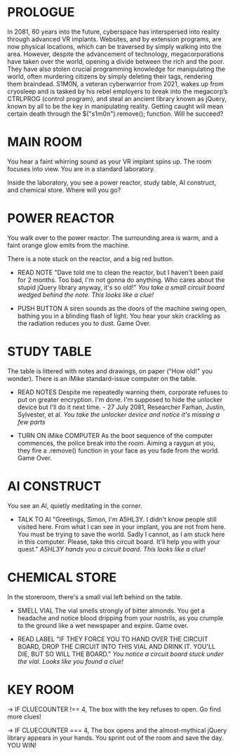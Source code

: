 # PROLOGUE

In 2081, 60 years into the future, cyberspace has interspersed into reality through advanced VR implants. Websites, and by extension programs, are now physical locations, which can be traversed by simply walking into the area.
However, despite the advancement of technology, megacorporations have taken over the world, opening a divide between the rich and the poor. They have also stolen crucial programming knowledge for manipulating the world, often murdering citizens by simply deleting their tags, rendering them braindead.
S1M0N, a veteran cyberwarrior from 2021, wakes up from cryosleep and is tasked by his rebel employers to break into the megacorp’s CTRLPROG (control program), and steal an ancient library known as jQuery, known by all to be the key in manipulating reality.
Getting caught will mean certain death through the $("s1m0n").remove(); function. Will he succeed?

# MAIN ROOM

You hear a faint whirring sound as your VR implant spins up. The room focuses into view. You are in a standard laboratory.

Inside the laboratory, you see a power reactor, study table, AI construct, and chemical store. Where will you go?

# POWER REACTOR

You walk over to the power reactor. The surrounding area is warm, and a faint orange glow emits from the machine.

There is a note stuck on the reactor, and a big red button.

- READ NOTE
"Dave told me to clean the reactor, but I haven't been paid for 2 months. Too bad, I'm not gonna do anything. Who cares about the stupid jQuery library anyway, it's so old!"
*You take a small circuit board wedged behind the note. This looks like a clue!*

- PUSH BUTTON
A siren sounds as the doors of the machine swing open, bathing you in a blinding flash of light. You hear your skin crackling as the radiation reduces you to dust. Game Over.

# STUDY TABLE

The table is littered with notes and drawings, on paper ("How old!" you wonder). There is an iMike standard-issue computer on the table.

- READ NOTES
Despite me repeatedly warning them, corporate refuses to put on greater encryption. I'm done. I'm supposed to hide the unlocker device but I'll do it next time. - 27 July 2081, Researcher Farhan, Justin, Sylvester, et al.
*You take the unlocker device and notice it's missing a few parts*

- TURN ON iMike COMPUTER
As the boot sequence of the computer commences, the police break into the room. Aiming a raygun at you, they fire a .remove() function in your face as you fade from the world. Game Over.

# AI CONSTRUCT

You see an AI, quietly meditating in the corner.

- TALK TO AI
"Greetings, Simon, I'm A5HL3Y. I didn't know people still visited here. From what I can see in your implant, you are not from here. You must be trying to save the world. Sadly I cannot, as I am stuck here in this computer. Please, take this circuit board. It'll help you with your quest."
*A5HL3Y hands you a circuit board. This looks like a clue!*

# CHEMICAL STORE

In the storeroom, there's a small vial left behind on the table.

- SMELL VIAL
The vial smells strongly of bitter almonds. You get a headache and notice blood dripping from your nostrils, as you crumple to the ground like a wet newspaper and expire. Game over.

- READ LABEL
"IF THEY FORCE YOU TO HAND OVER THE CIRCUIT BOARD, DROP THE CIRCUIT INTO THIS VIAL AND DRINK IT. YOU'LL DIE, BUT SO WILL THE BOARD."
*You notice a circuit board stuck under the vial. Looks like you found a clue!*

# KEY ROOM

-> IF CLUECOUNTER !== 4,
The box with the key refuses to open. Go find more clues!

-> IF CLUECOUNTER === 4,
The box opens and the almost-mythical jQuery library appears in your hands. You sprint out of the room and save the day. YOU WIN!

